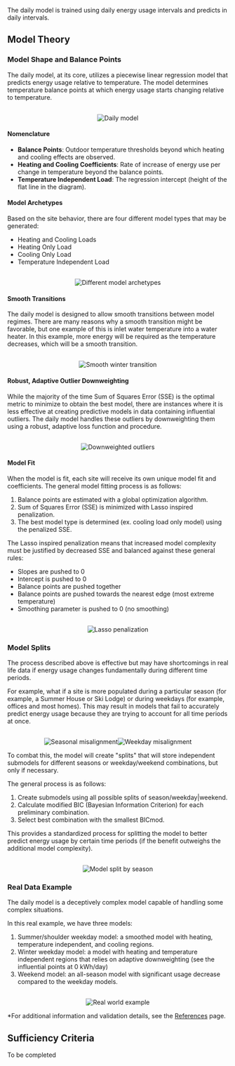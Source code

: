 The daily model is trained using daily energy usage intervals and predicts in daily intervals.

## Model Theory

### Model Shape and Balance Points

The daily model, at its core, utilizes a piecewise linear regression model that predicts energy usage relative to temperature. The model determines temperature balance points at which energy usage starts changing relative to temperature.

<div style="text-align: center; margin-top: 30px">
    <img src="site:assets/images/eemeter/daily_model/basic_model.png" alt="Daily model">
</div>

#### Nomenclature

- **Balance Points**: Outdoor temperature thresholds beyond which heating and cooling effects are observed.
- **Heating and Cooling Coefficients**: Rate of increase of energy use per change in temperature beyond the balance points.
- **Temperature Independent Load**: The regression intercept (height of the flat line in the diagram).

#### Model Archetypes

Based on the site behavior, there are four different model types that may be generated:

- Heating and Cooling Loads
- Heating Only Load
- Cooling Only Load
- Temperature Independent Load

<div style="text-align: center; margin-top: 30px">
    <img src="site:assets/images/eemeter/common/model_archetypes.png" alt="Different model archetypes">
</div>

#### Smooth Transitions

The daily model is designed to allow smooth transitions between model regimes. There are many reasons why a smooth transition might be favorable, but one example of this is inlet water temperature into a water heater. In this example, more energy will be required as the temperature decreases, which will be a smooth transition.

<div style="text-align: center; margin-top: 30px">
    <img src="site:assets/images/eemeter/daily_model/smoothed_winter.png" alt="Smooth winter transition">
</div>

#### Robust, Adaptive Outlier Downweighting

While the majority of the time Sum of Squares Error (SSE) is the optimal metric to minimize to obtain the best model, there are instances where it is less effective at creating predictive models in data containing influential outliers. The daily model handles these outliers by downweighting them using a robust, adaptive loss function and procedure.

<div style="text-align: center; margin-top: 30px">
    <img src="site:assets/images/eemeter/daily_model/outliers.png" alt="Downweighted outliers">
</div>

#### Model Fit

When the model is fit, each site will receive its own unique model fit and coefficients. The general model fitting process is as follows:

1. Balance points are estimated with a global optimization algorithm.
2. Sum of Squares Error (SSE) is minimized with Lasso inspired penalization.
3. The best model type is determined (ex. cooling load only model) using the penalized SSE.

The Lasso inspired penalization means that increased model complexity must be justified by decreased SSE and balanced against these general rules:

- Slopes are pushed to 0
- Intercept is pushed to 0
- Balance points are pushed together
- Balance points are pushed towards the nearest edge (most extreme temperature)
- Smoothing parameter is pushed to 0 (no smoothing)

<div style="text-align: center; margin-top: 30px">
    <img src="site:assets/images/eemeter/daily_model/lasso_penalization.png" alt="Lasso penalization">
</div>

### Model Splits

The process described above is effective but may have shortcomings in real life data if energy usage changes fundamentally during different time periods.

For example, what if a site is more populated during a particular season (for example, a Summer House or Ski Lodge) or during weekdays (for example, offices and most homes). This may result in models that fail to accurately predict energy usage because they are trying to account for all time periods at once.

<div style="display: flex; justify-content: center; margin-top: 30px">
    <img src="site:assets/images/eemeter/daily_model/season_problems.png" alt="Seasonal misalignment" style="max-width: 50%">
    <img src="site:assets/images/eemeter/daily_model/weekday_problems.png" alt="Weekday misalignment" style="max-width: 50%">
</div>

To combat this, the model will create "splits" that will store independent submodels for different seasons or weekday/weekend combinations, but only if necessary. 

The general process is as follows:

1. Create submodels using all possible splits of season/weekday|weekend.
2. Calculate modified BIC (Bayesian Information Criterion) for each preliminary combination.
3. Select best combination with the smallest BICmod.

This provides a standardized process for splitting the model to better predict energy usage by certain time periods (if the benefit outweighs the additional model complexity).

<div style="text-align: center; margin-top: 30px">
    <img src="site:assets/images/eemeter/daily_model/split_model_season.png" alt="Model split by season">
</div>

### Real Data Example

The daily model is a deceptively complex model capable of handling some complex situations. 

In this real example, we have three models:

1. Summer/shoulder weekday model: a smoothed model with heating, temperature independent, and cooling regions.
2. Winter weekday model: a model with heating and temperature independent regions that relies on adaptive downweighting (see the influential points at 0 kWh/day)
3. Weekend model: an all-season model with significant usage decrease compared to the weekday models.

<div style="text-align: center; margin-top: 30px">
    <img src="site:assets/images/eemeter/daily_model/real_example.png" alt="Real world example">
</div>

*For additional information and validation details, see the [References](../documentation/eemeter/daily_model/references/) page.

## Sufficiency Criteria

To be completed